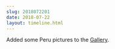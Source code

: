 ```yaml
---
slug: 2018072201
date: 2018-07-22
layout: timeline.html
---
```

<p class="timeline">Added some Peru pictures to the <a href="../snapshots">Gallery</a>.</p> 

